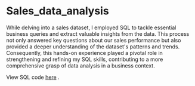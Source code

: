 # Sales_data_analysis
While delving into a sales dataset, I employed SQL to tackle essential business queries and extract valuable insights from the data. This process not only answered key questions about our sales performance but also provided a deeper understanding of the dataset's patterns and trends. Consequently, this hands-on experience played a pivotal role in strengthening and refining my SQL skills, contributing to a more comprehensive grasp of data analysis in a business context.

View SQL code [here](https://github.com/lawrence-45/Sales_data_analysis/blob/main/Sales_data_analysis.sql) .
